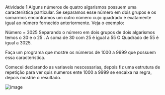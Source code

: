 Atividade 1
  Alguns números de quatro algarismos possuem uma característica particular. Se separamos 
  esse número em dois grupos e os somarmos encontramos um outro número cujo quadrado 
  é exatamente igual ao número fornecido anteriormente. Veja o exemplo:

  Número = 3025 
  Separando o número em dois grupos de dois algarismos temos o 30 e o 25 . 
  A soma de 30 com 25 é igual a 55
  O Quadrado de 55 é igual a 3025.

  Faça um programa que mostre os números de 1000 a 9999 que possuem essa característica.
  
Comecei declarando as variaveis nescessarias, depois fiz uma estrutura de repetição para ver quis numeros ente 1000 a 9999 se encaixa na regra, depois mostrie o resultado.


![image](https://user-images.githubusercontent.com/54037849/187039405-40e19c57-61ce-49ad-84b9-7ddcd8273648.png)
